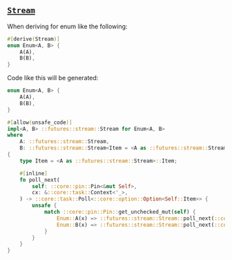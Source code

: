 ## [`Stream`](https://rust-lang-nursery.github.io/futures-api-docs/0.3.0-alpha.13/futures/stream/trait.Stream.html)

When deriving for enum like the following:

```rust
#[derive(Stream)]
enum Enum<A, B> {
    A(A),
    B(B),
}
```

Code like this will be generated:

```rust
enum Enum<A, B> {
    A(A),
    B(B),
}

#[allow(unsafe_code)]
impl<A, B> ::futures::stream::Stream for Enum<A, B>
where
    A: ::futures::stream::Stream,
    B: ::futures::stream::Stream<Item = <A as ::futures::stream::Stream>::Item>,
{
    type Item = <A as ::futures::stream::Stream>::Item;

    #[inline]
    fn poll_next(
        self: ::core::pin::Pin<&mut Self>,
        cx: &::core::task::Context<'_>,
    ) -> ::core::task::Poll<::core::option::Option<Self::Item>> {
        unsafe {
            match ::core::pin::Pin::get_unchecked_mut(self) {
                Enum::A(x) => ::futures::stream::Stream::poll_next(::core::pin::Pin::new_unchecked(x), cx),
                Enum::B(x) => ::futures::stream::Stream::poll_next(::core::pin::Pin::new_unchecked(x), cx),
            }
        }
    }
}
```
